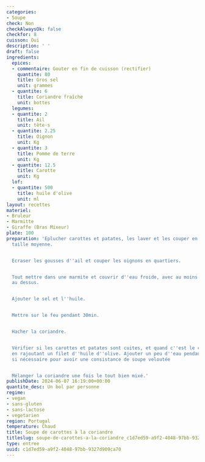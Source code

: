 ```yaml
---
categories:
- Soupe
check: Non
checkAlwaysOk: false
checkfor: 8
cuisson: Oui
description: ' '
draft: false
ingredients:
  epices:
  - commentaire: Gouter en fin de cuisson (rectifier)
    quantite: 80
    title: Gros sel
    unit: grammes
  - quantite: 6
    title: Coriandre fraîche
    unit: bottes
  legumes:
  - quantite: 2
    title: Ail
    unit: tête·s
  - quantite: 2.25
    title: Oignon
    unit: Kg
  - quantite: 3
    title: Pomme de terre
    unit: Kg
  - quantite: 12.5
    title: Carotte
    unit: Kg
  lof:
  - quantite: 500
    title: huile d'olive
    unit: ml
layout: recettes
materiel:
- Bruleur
- Marmitte
- Giraffe (Bras Mixeur)
plate: 100
preparation: 'Eplucher carottes et patates, les laver et les couper en morceaux de
  taille moyenne.


  Ecraser les gousses d''ail et couper les oignons en quartiers.


  Tout mettre dans une marmite et couvrir d''eau froide, avec au moins 2cm d''eau
  au dessus.


  Ajouter le sel et l''huile.


  Mettre sur le feu pendant 30min.


  Hacher la coriandre.


  Vérifier si les carottes et patates sont cuites, et quand c''est le cas tout mixer
  en rajoutant un filet d''huile d''olive. Ajouter un peu d''eau pendant le mixage
  si nécessaire pour avoir une consistance de soupe veloutée


  Mélanger la coriandre une fois le tout bien mixé.'
publishDate: 2024-06-07 16:19:00+00:00
quantite_desc: Un bol par personne
regime:
- vegan
- sans-gluten
- sans-lactose
- vegetarien
region: Portugal
temperature: Chaud
title: Soupe de carottes à la coriandre
titleslug: soupe-de-carottes-a-la-coriandre_c1d7ed59-a9f2-4048-97bb-9327d909ca70
type: entree
uuid: c1d7ed59-a9f2-4048-97bb-9327d909ca70
---
```


